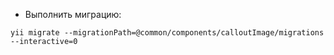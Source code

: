 * Выполнить миграцию:
```
yii migrate --migrationPath=@common/components/calloutImage/migrations --interactive=0

```